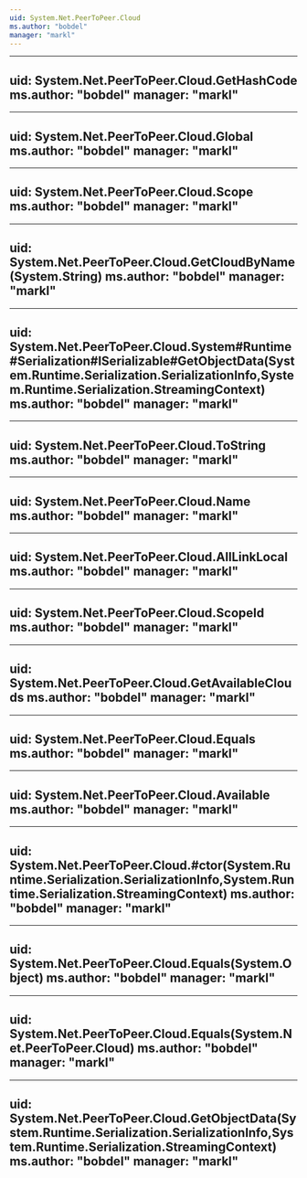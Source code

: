 ```yaml
---
uid: System.Net.PeerToPeer.Cloud
ms.author: "bobdel"
manager: "markl"
---
```


---
uid: System.Net.PeerToPeer.Cloud.GetHashCode
ms.author: "bobdel"
manager: "markl"
---

---
uid: System.Net.PeerToPeer.Cloud.Global
ms.author: "bobdel"
manager: "markl"
---

---
uid: System.Net.PeerToPeer.Cloud.Scope
ms.author: "bobdel"
manager: "markl"
---

---
uid: System.Net.PeerToPeer.Cloud.GetCloudByName(System.String)
ms.author: "bobdel"
manager: "markl"
---

---
uid: System.Net.PeerToPeer.Cloud.System#Runtime#Serialization#ISerializable#GetObjectData(System.Runtime.Serialization.SerializationInfo,System.Runtime.Serialization.StreamingContext)
ms.author: "bobdel"
manager: "markl"
---

---
uid: System.Net.PeerToPeer.Cloud.ToString
ms.author: "bobdel"
manager: "markl"
---

---
uid: System.Net.PeerToPeer.Cloud.Name
ms.author: "bobdel"
manager: "markl"
---

---
uid: System.Net.PeerToPeer.Cloud.AllLinkLocal
ms.author: "bobdel"
manager: "markl"
---

---
uid: System.Net.PeerToPeer.Cloud.ScopeId
ms.author: "bobdel"
manager: "markl"
---

---
uid: System.Net.PeerToPeer.Cloud.GetAvailableClouds
ms.author: "bobdel"
manager: "markl"
---

---
uid: System.Net.PeerToPeer.Cloud.Equals
ms.author: "bobdel"
manager: "markl"
---

---
uid: System.Net.PeerToPeer.Cloud.Available
ms.author: "bobdel"
manager: "markl"
---

---
uid: System.Net.PeerToPeer.Cloud.#ctor(System.Runtime.Serialization.SerializationInfo,System.Runtime.Serialization.StreamingContext)
ms.author: "bobdel"
manager: "markl"
---

---
uid: System.Net.PeerToPeer.Cloud.Equals(System.Object)
ms.author: "bobdel"
manager: "markl"
---

---
uid: System.Net.PeerToPeer.Cloud.Equals(System.Net.PeerToPeer.Cloud)
ms.author: "bobdel"
manager: "markl"
---

---
uid: System.Net.PeerToPeer.Cloud.GetObjectData(System.Runtime.Serialization.SerializationInfo,System.Runtime.Serialization.StreamingContext)
ms.author: "bobdel"
manager: "markl"
---
